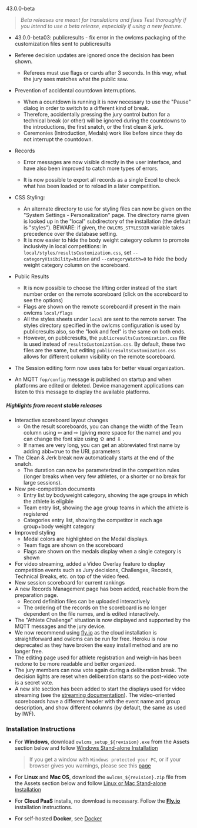 43.0.0-beta

> *Beta releases are meant for translations and fixes*
> *Test thoroughly if you intend to use a beta release, especially if using a new feature.*

- 43.0.0-beta03: publicresults - fix error in the owlcms packaging of the customization files sent to publicresults
  
- Referee decision updates are ignored once the decision has been shown. 
  - Referees must use flags or cards after 3 seconds. In this way, what the jury sees matches what the public saw.

- Prevention of accidental countdown interruptions.  
  - When a countdown is running it is now necessary to use the "Pause" dialog in order to switch to a different kind of break.
  - Therefore, accidentally pressing the jury control button for a technical break (or other) will be ignored during the countdowns to the introductions, the first snatch, or the first clean & jerk.
  - Ceremonies (Introduction, Medals) work like before since they do not interrupt the countdown.

- Records
  - Error messages are now visible directly in the user interface, and have also been improved to catch more types of errors.

  - It is now possible to export all records as a single Excel to check what has been loaded or to reload in a later competition.
- CSS Styling:  
  - An alternate directory to use for styling files can now be given on the "System Settings - Personalization" page.  The directory name given is looked up in the "local" subdirectory of the installation (the default is "styles").  BEWARE: if given, the `OWLCMS_STYLESDIR` variable takes precedence over the database setting.
  - It is now easier to hide the body weight category column to promote inclusivity in local competitions: In `local/styles/resultsCustomization.css`, set `--categoryVisibility=hidden` and `--categoryWidth=0` to hide the body weight category column on the scoreboard.
- Public Results 
  - It is now possible to choose the lifting order instead of the start number order on the remote scoreboard (click on the scoreboard to see the options)
  - Flags are shown on the remote scoreboard if present in the main owlcms `local/flags`
  - All the styles sheets under `local` are sent to the remote server.  The styles directory specified in the owlcms configuration is used by publicresults also, so the "look and feel" is the same on both ends. 
  - However, on publicresults, the `publicresultsCustomization.css` file is used instead of `resultsCustomization.css`.  By default, these two files are the same, but editing `publicresultsCustomization.css` allows for different column visibility on the remote scoreboard.
- The Session editing form now uses tabs for better visual organization.
- An MQTT `fop/config` message is published on startup and when platforms are edited or deleted.  Device management applications can listen to this message to display the available platforms.

#####  Highlights from recent stable releases

- Interactive scoreboard layout changes
  - On the result scoreboards, you can change the width of the Team column using ⇦ and ⇨ (giving more space for the name) and you can change the font size using ⇧ and ⇩ .
  - If names are very long, you can get an abbreviated first name by adding abb=true to the URL parameters
- The Clean & Jerk break now automatically starts at the end of the snatch.  
  - The duration can now be parameterized in the competition rules (longer breaks when very few athletes, or a shorter or no break for large sessions).
- New pre-competition documents
  - Entry list by bodyweight category, showing the age groups in which the athlete is eligible
  - Team entry list, showing the age group teams in which the athlete is registered
  - Categories entry list, showing the competitor in each age group+body weight category
- Improved styling
  - Medal colors are highlighted on the Medal displays.
  - Team flags are shown on the scoreboard
  - Flags are shown on the medals display when a single category is shown
- For video streaming, added a Video Overlay feature to display competition events such as Jury decisions, Challenges, Records, Technical Breaks, etc. on top of the video feed.
- New session scoreboard for current rankings
- A new Records Management page has been added, reachable from the preparation page.
  - Record definition files can be uploaded interactively 
  - The ordering of the records on the scoreboard is no longer dependent on the file names, and is edited interactively.
- The "Athlete Challenge" situation is now displayed and supported by the MQTT messages and the jury device.
- We now recommend using [fly.io](https://${env.REPO_OWNER}.github.io/${env.O_REPO_NAME}/#/Fly) as the cloud installation is straightforward and owlcms can be run for free. Heroku is now deprecated as they have broken the easy install method and are no longer free.
- The editing page used for athlete registration and weigh-in has been redone to be more readable and better organized.
- The jury members can now vote again during a deliberation break. The decision lights are reset when deliberation starts so the post-video vote is a secret vote. 
- A new site section has been added to start the displays used for video streaming (see the [streaming documentation](https://${env.REPO_OWNER}.github.io/${env.O_REPO_NAME}/#/OBS?id=_2-setup-owlcms-with-some-data)). The video-oriented scoreboards have a different header with the event name and group description, and show different columns (by default, the same as used by IWF).


### **Installation Instructions**

  - For **Windows**, download `owlcms_setup_${revision}.exe` from the Assets section below and follow [Windows Stand-alone Installation](https://${env.REPO_OWNER}.github.io/${env.O_REPO_NAME}/#/LocalWindowsSetup)

    > If you get a window with `Windows protected your PC`, or if your browser gives you warnings, please see this [page](https://owlcms.github.io/owlcms4-prerelease/#/DefenderOff)

  - For **Linux** and **Mac OS**, download the `owlcms_${revision}.zip` file from the Assets section below and follow [Linux or Mac Stand-alone Installation](https://${env.REPO_OWNER}.github.io/${env.O_REPO_NAME}/#/LocalLinuxMacSetup)

  - For **Cloud PaaS** installs, no download is necessary. Follow the **[Fly.io](https://${env.REPO_OWNER}.github.io/${env.O_REPO_NAME}/#Fly)** installation instructions.

  - For self-hosted **Docker**, see [Docker](https://${env.REPO_OWNER}.github.io/${env.O_REPO_NAME}/#/LocalWindowsSetup)
